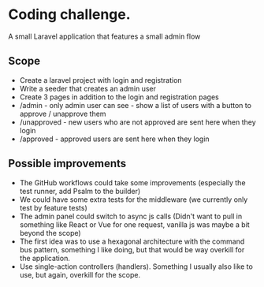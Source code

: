 # Coding challenge.

A small Laravel application that features a small admin flow


## Scope
- Create a laravel project with login and registration
- Write a seeder that creates an admin user
- Create 3 pages in addition to the login and registration pages
- /admin - only admin user can see - show a list of users with a button to approve / unapprove them
- /unapproved - new users who are not approved are sent here when they login
- /approved - approved users are sent here when they login

## Possible improvements
- The GitHub workflows could take some improvements (especially the test runner, add Psalm to the builder)
- We could have some extra tests for the middleware (we currently only test by feature tests)
- The admin panel could switch to async js calls (Didn't want to pull in something like React or Vue for one request, vanilla js was maybe a bit beyond the scope)
- The first idea was to use a hexagonal architecture with the command bus pattern, something I like doing, but that would be way overkill for the application.
- Use single-action controllers (handlers). Something I usually also like to use, but again, overkill for the scope.
